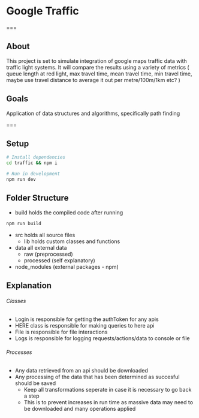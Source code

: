 # Google Traffic

===

## About

This project is set to simulate integration of google maps traffic data with traffic light systems.
It will compare the results using a variety of metrics ( queue length at red light, max travel time, mean travel time, min travel time, maybe use travel distance to average it out per metre/100m/1km etc? )

## Goals

Application of data structures and algorithms, specifically path finding

===

## Setup

```bash
# Install dependencies
cd traffic && npm i

# Run in development
npm run dev
```

## Folder Structure

-   build holds the compiled code after running

```bash
npm run build
```

-   src holds all source files
    -   lib holds custom classes and functions
-   data all external data
    -   raw (preprocessed)
    -   processed (self explanatory)
-   node_modules (external packages - npm)

## Explanation

###### Classes

-   Login is responsible for getting the authToken for any apis
-   HERE class is responsible for making queries to here api
-   File is responsible for file interactions
-   Logs is responsible for logging requests/actions/data to console or file

###### Processes

-   Any data retrieved from an api should be downloaded
-   Any processing of the data that has been determined as succesful should be saved
    -   Keep all transformations seperate in case it is necessary to go back a step
    -   This is to prevent increases in run time as massive data may need to be downloaded and many operations applied
